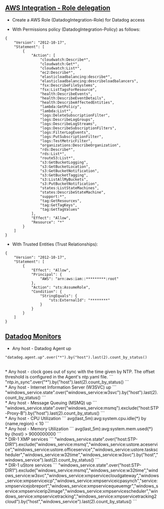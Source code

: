 ## [AWS Integration - Role delegation]()

* Create a AWS Role (DatadogIntegration-Role) for Datadog access
 
* With Permissions policy (DatadogIntegration-Policy) as follows:

```
{
    "Version": "2012-10-17",
    "Statement": [
        {
            "Action": [
                "cloudwatch:Describe*",
                "cloudwatch:Get*",
                "cloudwatch:List*",
                "ec2:Describe*",
                "elasticloadbalancing:describe*",
                "elasticloadbalancing:describeloadbalancers",
                "fsx:DescribeFileSystems",
                "fsx:ListTagsForResource",
                "health:DescribeEvents",
                "health:DescribeEventDetails",
                "health:DescribeAffectedEntities",
                "lambda:GetPolicy",
                "lambda:List*",
                "logs:DeleteSubscriptionFilter",
                "logs:DescribeLogGroups",
                "logs:DescribeLogStreams",
                "logs:DescribeSubscriptionFilters",
                "logs:FilterLogEvents",
                "logs:PutSubscriptionFilter",
                "logs:TestMetricFilter",
                "organizations:DescribeOrganization",
                "rds:Describe*",
                "rds:List*",
                "route53:List*",
                "s3:GetBucketLogging",
                "s3:GetBucketLocation",
                "s3:GetBucketNotification",
                "s3:GetBucketTagging",
                "s3:ListAllMyBuckets",
                "s3:PutBucketNotification",
                "states:ListStateMachines",
                "states:DescribeStateMachine",
                "support:*",
                "tag:GetResources",
                "tag:GetTagKeys",
                "tag:GetTagValues"
            ],
            "Effect": "Allow",
            "Resource": "*"
        }
    ]
}
```


* With Trusted Entities (Trust Relationships):

```
{
    "Version": "2012-10-17",
    "Statement": [
        {
            "Effect": "Allow",
            "Principal": {
                "AWS": "arn:aws:iam::*********:root"
            },
            "Action": "sts:AssumeRole",
            "Condition": {
                "StringEquals": {
                    "sts:ExternalId": "********"
                }
            }
        }
    ]
}
```


## [Datadog Monitors]()

* Any host - Datadog Agent up
```
"datadog.agent.up".over("*").by("host").last(2).count_by_status()
```

<br/>
* Any host - clock goes out of sync with the time given by NTP. The offset threshold is configured in the Agent's ntp.yaml file.
```
"ntp.in_sync".over("*").by("host").last(2).count_by_status()
```

<br/>
* Any host - Internet Information Server (W3SVC) up
```
"windows_service.state".over("windows_service:w3svc").by("host").last(2).count_by_status()
```

<br/>
* Any host - Message Queuing (MSMQ) up 
```
"windows_service.state".over("windows_service:msmq").exclude("host:STP-Proxy-B").by("host").last(2).count_by_status()
```

<br/>
* Any host - CPU Utilization
```
avg(last_5m):avg:system.cpu.idle{*} by {name,region} < 10
```

<br/>
* Any host - Memory Utilization
```
avg(last_5m):avg:system.mem.used{*} by {host} > 9000000000
```

<br/>
* DIR-1 XMP services
```
"windows_service.state".over("host:STP-DIR1").exclude("windows_service:msmq","windows_service:ustore.aceservice","windows_service:ustore.officeservice","windows_service:ustore.taskscheduler","windows_service:w32time","windows_service:w3svc").by("host","windows_service").last(2).count_by_status()
```

<br/>
* DIR-1 uStore services
```
"windows_service.state".over("host:STP-DIR1").exclude("windows_service:msmq","windows_service:w32time","windows_service:w3svc","windows_service:xmpservicecloudgateway","windows_service:xmpserviceicp","windows_service:xmpserviceicpasynch","service:xmpservicejobreport","windows_service:xmpservicequeuemgr","windows_service:xmpservicerip2image","windows_service:xmpservicescheduler","windows_service:xmpservicetracking","windows_service:xmpservicetracking2cloud").by("host","windows_service").last(2).count_by_status()
```
